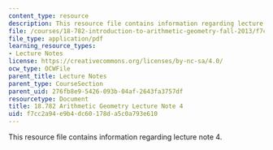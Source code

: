 ```yaml
---
content_type: resource
description: This resource file contains information regarding lecture note 4.
file: /courses/18-782-introduction-to-arithmetic-geometry-fall-2013/f7cc2a94e9b4dc60178da5c0a793e610_MIT18_782F13_lec4.pdf
file_type: application/pdf
learning_resource_types:
- Lecture Notes
license: https://creativecommons.org/licenses/by-nc-sa/4.0/
ocw_type: OCWFile
parent_title: Lecture Notes
parent_type: CourseSection
parent_uid: 276fb8e9-5426-093b-04af-2643fa3757df
resourcetype: Document
title: 18.782 Arithmetic Geometry Lecture Note 4
uid: f7cc2a94-e9b4-dc60-178d-a5c0a793e610
---
```

This resource file contains information regarding lecture note 4.